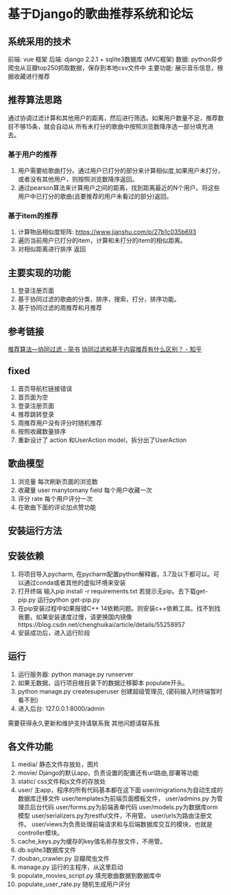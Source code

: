 # 基于Django的歌曲推荐系统和论坛



## 系统采用的技术

前端: vue 框架
后端: django 2.2.1 + sqlite3数据库  (MVC框架)
数据: python异步爬虫从豆瓣top250抓取数据，保存到本地csv文件中
主要功能: 展示音乐信息，根据收藏进行推荐


## 推荐算法思路

通过协调过滤计算和其他用户的距离，然后进行筛选。如果用户数量不足，推荐数目不够15条，就会自动从
所有未打分的歌曲中按照浏览数降序选一部分填充进去。

### 基于用户的推荐

1. 用户需要给歌曲打分。通过用户已打分的部分来计算相似度,如果用户未打分，或者没有其他用户，则按照浏览数降序返回。
2. 通过pearson算法来计算用户之间的距离，找到距离最近的N个用户。将这些用户中已打分的歌曲(且要推荐的用户未看过的部分)返回。

### 基于item的推荐

1. 计算物品相似度矩阵: https://www.jianshu.com/p/27b1c035b693
2. 遍历当前用户已打分的item，计算和未打分的item的相似距离。
3. 对相似距离进行排序 返回

## 主要实现的功能

1.	登录注册页面
2.	基于协同过滤的歌曲的分类，排序，搜索，打分，排序功能。
3.	基于协同过滤的周推荐和月推荐


## 参考链接

[推荐算法—协同过滤 - 简书](https://www.jianshu.com/p/5463ab162a58)
[协同过滤和基于内容推荐有什么区别？ - 知乎](https://www.zhihu.com/question/19971859)


## fixed

1. 首页导航栏链接错误
2. 首页面为空
3. 登录注册页面
4. 推荐跳转登录
5. 周推荐用户没有评分时随机推荐
6. 按照收藏数量排序
7. 重新设计了 action 和UserAction model，拆分出了UserAction

## 歌曲模型

1. 浏览量 每次刷新页面的浏览数
2. 收藏量 user manytomany field 每个用户收藏一次
3. 评分   rate 每个用户评分一次
4. 在歌曲下面的评论加点赞功能

## 安装运行方法

## 安装依赖

1. 将项目导入pycharm, 在pycharm配置python解释器，3.7及以下都可以。可以通过conda或者其他的虚拟环境来安装
2. 打开终端 输入pip install -r requirements.txt  若提示无pip。去下载get-pip.py 运行python get-pip.py
3. 在pip安装过程中如果报错C++ 14依赖问题。则安装c++依赖工具。找不到找我要。如果安装速度过慢，请更换国内镜像https://blog.csdn.net/chenghuikai/article/details/55258957
4. 安装成功后，进入运行阶段

## 运行

1. 运行服务器: python manage.py runserver
2. 如果无数据，运行项目根目录下的数据迁移脚本 populate开头。
3. python manage.py createsuperuser 创建超级管理员, (密码输入时终端暂时看不到)
4. 进入后台: 127.0.0.1:8000/admin

需要获得永久更新和维护支持请联系我
其他问题请联系我

## 各文件功能

1. media/ 静态文件存放处，图片
2. movie/ Django的默认app，负责设置的配置还有url路由,部署等功能
3. static/ css文件和js文件的存放处
4. user/ 主app，程序的所有代码基本都在这下面 user/migrations为自动生成的数据库迁移文件 user/templates为前端页面模板文件，
user/admins.py 为管理员后台代码 user/forms.py为前端表单代码 user/models.py为数据库orm模型 user/serializers.py为restful文件，不用管。 user/urls为路由注册文件。 user/views为负责处理前端请求和与后端数据库交互的模块，也就是controller模块。
5. cache_keys.py为缓存的key值名称存放文件，不用管。
6. db.sqlite3数据库文件
7. douban_crawler.py 豆瓣爬虫文件
8. manage.py 运行的主程序，从这里启动
9. populate_movies_script.py 填充歌曲数据到数据库中
10. populate_user_rate.py  随机生成用户评分

